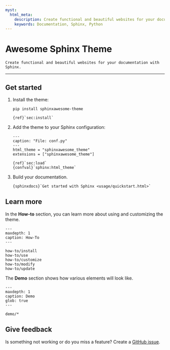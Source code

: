 ```yaml
---
myst:
  html_meta:
    description: Create functional and beautiful websites for your documentation with Sphinx and the Awesome Sphinx Theme.
    keywords: Documentation, Sphinx, Python
---
```


<!-- vale Google.Headings = NO -->

# Awesome Sphinx Theme

<!-- vale Google.Headings = YES -->

```{rst-class} lead
Create functional and beautiful websites for your documentation with Sphinx.
```

---

## Get started

1. Install the theme:

   ```terminal
   pip install sphinxawesome-theme
   ```

   ```{seealso}
   {ref}`sec:install`
   ```

1. Add the theme to your Sphinx configuration:

   ```{code-block} python
   ---
   caption: "File: conf.py"
   ---
   html_theme = "sphinxawesome_theme"
   extensions = ["sphinxawesome_theme"]
   ```

   ```{seealso}
   {ref}`sec:load`
   {confval}`sphinx:html_theme`
   ```

1. Build your documentation.

   ```{seealso}
   {sphinxdocs}`Get started with Sphinx <usage/quickstart.html>`
   ```

## Learn more

In the **How-to** section, you can learn more about using and customizing the theme.

```{toctree}
---
maxdepth: 1
caption: How-To
---

how-to/install
how-to/use
how-to/customize
how-to/modify
how-to/update
```

The **Demo** section shows how various elements will look like.

```{toctree}
---
maxdepth: 1
caption: Demo
glob: true
---

demo/*
```

## Give feedback

Is something not working or do you miss a feature?
Create a [GitHub issue](https://github.com/kai687/sphinxawesome-theme/issues/new).
